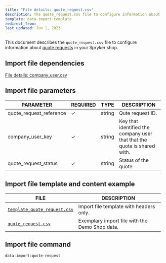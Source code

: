 ```yaml
---
title: "File details: quote_request.csv"
description: The quote_request.csv file to configure information about quote request versions in your Spryker shop.
template: data-import-template
redirect_from:
last_updated: Jun 1, 2023
---
```


This document describes the `quote_request.csv` file to configure information about [quote requests](/docs/pbc/all/request-for-quote/{{page.version}}/request-for-quote.html) in your Spryker shop.

## Import file dependencies

[File details: company_user.csv](/docs/pbc/all/customer-relationship-management/{{page.version}}/base-shop/import-and-export-data/file-details-company-user.csv.html)

## Import file parameters

| PARAMETER | REQUIRED |  TYPE | DESCRIPTION |
| --- | --- | --- | --- |
| quote_request_reference |&check;| string |  Qute request ID.|
| company_user_key |&check;| string |  Key that identified the company user that that the quote is shared with. |
| quote_request_status | &check; | string | Status of the quote.|

## Import file template and content example

| FILE | DESCRIPTION |
|---|---|
| [`template_quote_request.csv`](https://spryker.s3.eu-central-1.amazonaws.com/docs/pbc/all/request-for-quote/import-and-export-data/file-details-quote-request.csv.md/template_quote_request.csv)| Import file template with headers only. |
| [`quote_request.csv`](https://spryker.s3.eu-central-1.amazonaws.com/docs/pbc/all/request-for-quote/import-and-export-data/file-details-quote-request.csv.md/quote_request.csv) | Exemplary import file with the Demo Shop data. |

## Import file command

```bash
data:import:quote-request
```
